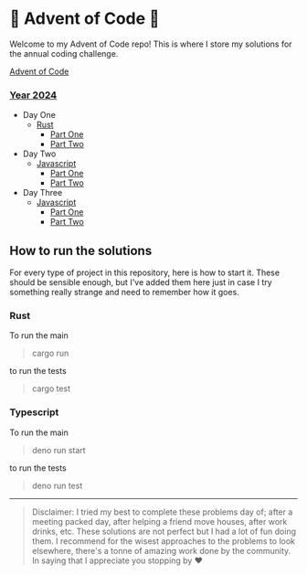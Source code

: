 # 🎄 Advent of Code 🎄

Welcome to my Advent of Code repo! This is where I store my solutions for the annual coding 
challenge.

[Advent of Code](https://adventofcode.com/)

### [Year 2024](https://adventofcode.com/2024)
- Day One
  - [Rust](https://github.com/BenFranzi/advent-of-code/tree/main/2024/01_rust)
    - [Part One](https://github.com/BenFranzi/advent-of-code/blob/main/2024/01_rust/src/part_one.rs)
    - [Part Two](https://github.com/BenFranzi/advent-of-code/blob/main/2024/01_rust/src/part_two.rs)
- Day Two
  - [Javascript](https://github.com/BenFranzi/advent-of-code/tree/main/2024/02_javascript)
    - [Part One](https://github.com/BenFranzi/advent-of-code/blob/main/2024/02_javascript/src/partOne.ts)
    - [Part Two](https://github.com/BenFranzi/advent-of-code/blob/main/2024/02_javascript/src/partTwo.ts)
- Day Three
  - [Javascript](https://github.com/BenFranzi/advent-of-code/tree/main/2024/03_javascript)
    - [Part One](https://github.com/BenFranzi/advent-of-code/blob/main/2024/03_javascript/src/partOne.ts)
    - [Part Two](https://github.com/BenFranzi/advent-of-code/blob/main/2024/03_javascript/src/partTwo.ts)


## How to run the solutions

For every type of project in this repository, here is how to start it. These should be sensible enough, but 
I've added them here just in case I try something really strange and need to remember how it goes.

### Rust
To run the main
> cargo run

to run the tests
> cargo test

### Typescript
To run the main
> deno run start

to run the tests
> deno run test

---
> Disclaimer: I tried my best to complete these problems day of; after a meeting packed day, after helping a friend move houses, after work drinks, etc. These solutions are not perfect but I had a lot of fun doing them. I recommend for the wisest approaches to the problems to look elsewhere, there's a tonne of amazing work done by the community. In saying that I appreciate you stopping by ❤️
